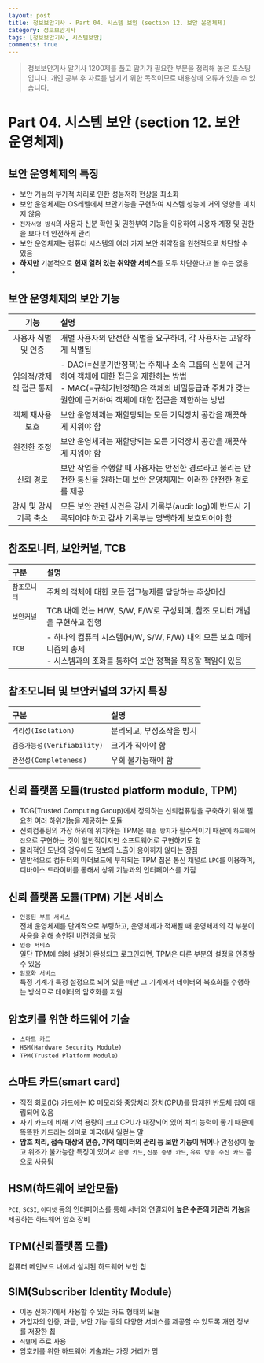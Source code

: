 ```yaml
---
layout: post
title: 정보보안기사 - Part 04. 시스템 보안 (section 12. 보안 운영체제)
category: 정보보안기사
tags: [정보보안기사, 시스템보안]
comments: true
---
```

> 정보보안기사 알기사 1200제를 풀고 암기가 필요한 부분을 정리해 놓은 포스팅입니다.
개인 공부 후 자료를 남기기 위한 목적이므로 내용상에 오류가 있을 수 있습니다.

# Part 04. 시스템 보안 (section 12. 보안 운영체제)
## 보안 운영체제의 특징
- 보안 기능의 부가적 처리로 인한 성능저하 현상을 최소화
- 보안 운영체제는 OS레벨에서 보안기능을 구현하여 시스템 성능에 거의 영향을 미치지 않음
- `전자서명 방식`의 사용자 신분 확인 및 권한부여 기능을 이용하여 사용자 계정 및 권한을 보다 더 안전하게 관리
- 보안 운영체제는 컴퓨터 시스템의 여러 가지 보안 취약점을 원천적으로 차단할 수 있음
- **하지만** 기본적으로 **현재 열려 있는 취약한 서비스**를 모두 차단한다고 볼 수는 없음
-
## 보안 운영체제의 보안 기능

| 기능 | 설명 |
|:-----:|:-----|
| 사용자 식별<br>및 인증 | 개별 사용자의 안전한 식별을 요구하며, 각 사용자는 고유하게 식별됨 |
| 임의적/강제적 접근 통제 | - DAC(=신분기반정책)는 주체나 소속 그룹의 신분에 근거하여 객체에 대한 접근을 제한하는 방법<br>- MAC(=규칙기반정책)은 객체의 비밀등급과 주체가 갖는 권한에 근거하여 객체에 대한 접근을 제한하는 방법 |
| 객체 재사용<br>보호 | 보안 운영체제는 재할당되는 모든 기억장치 공간을 깨끗하게 지워야 함 |
| 완전한 조정 | 보안 운영체제는 재할당되는 모든 기억장치 공간을 깨끗하게 지워야 함 |
| 신뢰 경로 | 보안 작업을 수행할 때 사용자는 안전한 경로라고 불리는 안전한 통신을 원하는데 보안 운영체제는 이러한 안전한 경로를 제공 |
| 감사 및 감사 기록 축소 | 모든 보안 관련 사건은 감사 기록부(audit log)에 반드시 기록되어야 하고 감사 기록부는 명백하게 보호되어야 함 |

## 참조모니터, 보안커널, TCB

| 구분 | 설명 |
|:-----|:-----|
| `참조모니터` | 주체의 객체에 대한 모든 접그농제를 담당하는 추상머신 |
| `보안커널` | TCB 내에 있는 H/W, S/W, F/W로 구성되며, 참조 모니터 개념을 구현하고 집행 |
| `TCB` | - 하나의 컴퓨터 시스템(H/W, S/W, F/W) 내의 모든 보호 메커니즘의 총제<br>- 시스템과의 조화를 통하여 보안 정책을 적용할 책임이 있음 |

## 참조모니터 및 보안커널의 3가지 특징

| 구분 | 설명 |
|:-----|:-----|
| `격리성(Isolation)` | 분리되고, 부정조작을 방지 |
| `검증가능성(Verifiability)` | 크기가 작아야 함 |
| `완전성(Completeness)` | 우회 불가능해야 함 |

## 신뢰 플랫폼 모듈(trusted platform module, TPM)
- TCG(Trusted Computing Group)에서 정의하는 신뢰컴퓨팅을 구축하기 위해 필요한 여러 하위기능을 제공하는 모듈
- 신뢰컴퓨팅의 가장 하위에 위치하는 TPM은 `훼손 방지`가 필수적이기 때문에 `하드웨어 칩`으로 구현하는 것이 일반적이지만 소프트웨어로 구현하기도 함
- 물리적인 도난의 경우에도 정보의 노출이 용이하지 않다는 장점
- 일반적으로 컴퓨터의 마더보드에 부착되는 TPM 칩은 통신 채널로 `LPC`를 이용하며, 디바이스 드라이버를 통해서 상위 기능과의 인터페이스를 가짐

## 신뢰 플랫폼 모듈(TPM) 기본 서비스
- `인증된 부트 서비스`  
  전체 운영체제를 단계적으로 부팅하고, 운영체제가 적재될 때 운영체제의 각 부분이 사용을 위해 승인된 버전임을 보장
- `인증 서비스`  
  일단 TPM에 의해 설정이 완성되고 로그인되면, TPM은 다른 부분의 설정을 인증할 수 있음
- `암호화 서비스`  
  특정 기계가 특정 설정으로 되어 있을 때만 그 기계에서 데이터의 복호화를 수행하는 방식으로 데이터의 암호화를 지원

## 암호키를 위한 하드웨어 기술
- `스마트 카드`
- `HSM(Hardware Security Module)`
- `TPM(Trusted Platform Module)`

## 스마트 카드(smart card)
- 직접 회로(IC) 카드에는 IC 메모리와 중앙처리 장치(CPU)를 탑재한 반도체 칩이 매립되어 있음
- 자기 카드에 비해 기억 용량이 크고 CPU가 내장되어 있어 처리 능력이 좋기 때문에 똑똑한 카드라는 의미로 미국에서 일컫는 말
- **암호 처리, 접속 대상의 인증, 기억 데이터의 관리 등 보안 기능이 뛰어나** 안정성이 높고 위조가 불가능한 특징이 있어서 `은행 카드`, `신분 증명 카드`, `유료 방송 수신 카드` 등으로 사용됨

## HSM(하드웨어 보안모듈)
`PCI`, `SCSI`, `이더넷` 등의 인터페이스를 통해 서버와 연결되어 **높은 수준의 키관리 기능**을 제공하는 하드웨어 암호 장비

## TPM(신뢰플랫폼 모듈)
컴퓨터 메인보드 내에서 설치된 하드웨어 보안 칩

## SIM(Subscriber Identity Module)
- 이동 전화기에서 사용할 수 있는 카드 형태의 모듈
- 가입자의 인증, 과금, 보안 기능 등의 다양한 서비스를 제공할 수 있도록 개인 정보를 저장한 칩
- `식별`에 주로 사용
- 암호키를 위한 하드웨어 기술과는 가장 거리가 멈
